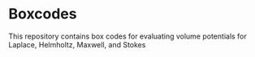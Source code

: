 # Boxcodes
This repository contains box codes for evaluating volume potentials for Laplace, Helmholtz, Maxwell, and Stokes
